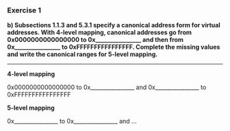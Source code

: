 ### Exercise 1

**b) Subsections 1.1.3 and 5.3.1 specify a canonical address form for virtual addresses. With 4-level mapping, canonical addresses go from 0x0000000000000000 to 0x________________ and then from 0x________________ to 0xFFFFFFFFFFFFFFFF. Complete the missing values and write the canonical ranges for 5-level mapping.**

----

**4-level mapping**

<!-- short comment justifying the answer below -->

0x0000000000000000 to 0x________________
and
0x________________ to 0xFFFFFFFFFFFFFFFF


**5-level mapping**

<!-- short comment justifying the answer below -->

0x________________ to 0x________________
and
...
